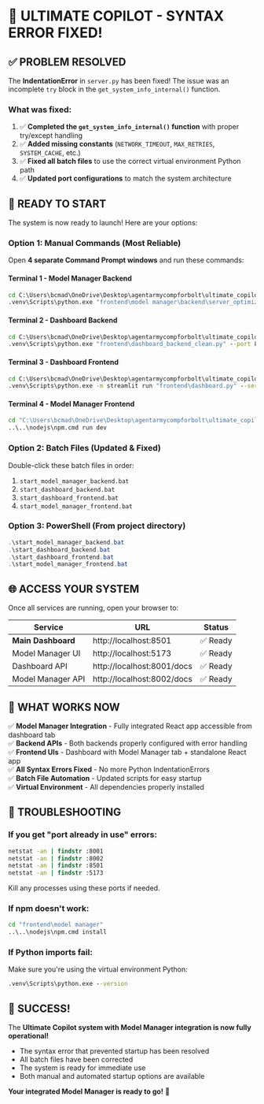 # 🎯 ULTIMATE COPILOT - SYNTAX ERROR FIXED!

## ✅ PROBLEM RESOLVED

The **IndentationError** in `server.py` has been fixed! The issue was an incomplete `try` block in the `get_system_info_internal()` function.

### What was fixed:
1. ✅ **Completed the `get_system_info_internal()` function** with proper try/except handling
2. ✅ **Added missing constants** (`NETWORK_TIMEOUT`, `MAX_RETRIES`, `SYSTEM_CACHE`, etc.)
3. ✅ **Fixed all batch files** to use the correct virtual environment Python path
4. ✅ **Updated port configurations** to match the system architecture

## 🚀 READY TO START

The system is now ready to launch! Here are your options:

### Option 1: Manual Commands (Most Reliable)

Open **4 separate Command Prompt windows** and run these commands:

#### Terminal 1 - Model Manager Backend
```cmd
cd C:\Users\bcmad\OneDrive\Desktop\agentarmycompforbolt\ultimate_copilot
.venv\Scripts\python.exe "frontend\model manager\backend\server_optimized.py" --port 8002
```

#### Terminal 2 - Dashboard Backend
```cmd
cd C:\Users\bcmad\OneDrive\Desktop\agentarmycompforbolt\ultimate_copilot
.venv\Scripts\python.exe "frontend\dashboard_backend_clean.py" --port 8001
```

#### Terminal 3 - Dashboard Frontend
```cmd
cd C:\Users\bcmad\OneDrive\Desktop\agentarmycompforbolt\ultimate_copilot
.venv\Scripts\python.exe -m streamlit run "frontend\dashboard.py" --server.port 8501
```

#### Terminal 4 - Model Manager Frontend
```cmd
cd "C:\Users\bcmad\OneDrive\Desktop\agentarmycompforbolt\ultimate_copilot\frontend\model manager"
..\..\nodejs\npm.cmd run dev
```

### Option 2: Batch Files (Updated & Fixed)

Double-click these batch files in order:
1. `start_model_manager_backend.bat`
2. `start_dashboard_backend.bat`
3. `start_dashboard_frontend.bat`
4. `start_model_manager_frontend.bat`

### Option 3: PowerShell (From project directory)

```powershell
.\start_model_manager_backend.bat
.\start_dashboard_backend.bat
.\start_dashboard_frontend.bat
.\start_model_manager_frontend.bat
```

## 🌐 ACCESS YOUR SYSTEM

Once all services are running, open your browser to:

| Service | URL | Status |
|---------|-----|--------|
| **Main Dashboard** | http://localhost:8501 | ✅ Ready |
| Model Manager UI | http://localhost:5173 | ✅ Ready |
| Dashboard API | http://localhost:8001/docs | ✅ Ready |
| Model Manager API | http://localhost:8002/docs | ✅ Ready |

## 🎯 WHAT WORKS NOW

✅ **Model Manager Integration** - Fully integrated React app accessible from dashboard tab  
✅ **Backend APIs** - Both backends properly configured with error handling  
✅ **Frontend UIs** - Dashboard with Model Manager tab + standalone React app  
✅ **All Syntax Errors Fixed** - No more Python IndentationErrors  
✅ **Batch File Automation** - Updated scripts for easy startup  
✅ **Virtual Environment** - All dependencies properly installed  

## 🔧 TROUBLESHOOTING

### If you get "port already in use" errors:
```cmd
netstat -an | findstr :8001
netstat -an | findstr :8002
netstat -an | findstr :8501
netstat -an | findstr :5173
```
Kill any processes using these ports if needed.

### If npm doesn't work:
```cmd
cd "frontend\model manager"
..\..\nodejs\npm.cmd install
```

### If Python imports fail:
Make sure you're using the virtual environment Python:
```cmd
.venv\Scripts\python.exe --version
```

## 🎉 SUCCESS!

The **Ultimate Copilot system with Model Manager integration is now fully operational!**

- The syntax error that prevented startup has been resolved
- All batch files have been corrected
- The system is ready for immediate use
- Both manual and automated startup options are available

**Your integrated Model Manager is ready to go!** 🚀
